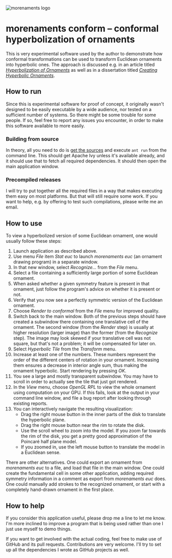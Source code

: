 ![morenaments logo](http://www.morenaments.de/images/logo100.png)

# morenaments conform – conformal hyperbolization of ornaments

This is very experimental software used by the author to demonstrate
how conformal transformations can be used to transform Euclidean
ornaments into hyperbolic ones.
The approach is discussed e.g. in an article titled
[*Hyperbolization of Ornaments*][hyp] as well as in a dissertation titled
[*Creating Hyperbolic Ornaments*][diss].

## How to run

Since this is experimental software for proof of concept, it
originally wasn't designed to be easily executable by a wide audience,
nor tested on a sufficient number of systems. So there might be some
trouble for some people. If so, feel free to report any issues you
encounter, in order to make this software available to more easily.

### Building from source

In theory, all you need to do is [get the sources][get] and execute
`ant run` from the command line. This should get Apache Ivy unless
it's available already, and it should use that to fetch all required
dependencies. It should then open the main application window.

### Precompiled releases

I will try to put together all the required files in a way that makes
executing them easy on most platforms. But that will still require
some work. If you want to help, e.g. by offering to test such
compilations, please write me an email.

## How to use

To view a hyperbolized version of some Euclidean ornament,
one would usually follow these steps:

1. Launch application as described above.
1. Use menu *File* item *Stat euc* to launch *morenaments euc* (an
   ornament drawing program) in a separate window.
1. In that new window, select *Recognize…* from the *File* menu.
1. Select a file containing a sufficiently large portion of some
   Euclidean ornament.
1. When asked whether a given symmetry feature is present in that ornament,
   just follow the program's advice on whether it is present or not.
1. Verify that you now see a perfectly symmetric version of the
   Euclidean ornament.
1. Choose *Render to conformal* from the *File* menu for improved quality.
1. Switch back to the main window.
   Both of the previous steps should have created a subwindow there
   containing one translative cell of the ornament.
   The second window (from the *Render* step) is usually at higher
   resolution (larger image) than the former (from the *Recognize*
   step).
   The image may look skewed if your translative cell was not square,
   but that's not a problem; it will be compensated for later on.
1. Select *Hyperbolic Tile* from the *Transform* menu.
1. Increase at least one of the numbers. These numbers represent the
   order of the different centers of rotation in your ornament.
   Increasing them ensures a decrease in interior angle sum, thus
   making the ornament hyperbolic. Start rendering by pressing *OK*.
1. You see a large and mostly transparent subwindow. You may have to
   scroll in order to actually see the tile that just got rendered.
1. In the *View* menu, choose *OpenGL RPL* to view the whole ornament
   using computation on your GPU. If this fails, look at the output in
   your command line window, and file a bug report after looking
   through existing reports.
1. You can interactively navigate the resulting visualization:
   * Drag the right mouse button in the inner parts of the disk to
     translate the hyperbolic plane.
   * Drag the right mouse button near the rim to rotate the disk.
   * Use the scroll wheel to zoom into the model.
     If you zoom far towards the rim of the disk, you get a pretty
     good approximation of the Poincaré half plane model.
   * If you zoomed in, use the left mouse button to translate the
     model in a Euclidean sense.

There are other alternatives.
One could export an ornament from *morenaments euc* to a file,
and load that file in the main window.
One could create the fundamental cell in some other application,
adding required symmetry information in a comment as export from
*morenaments euc* does.
One could manually add strokes to the recognized ornament,
or start with a completely hand-drawn ornament in the first place.

## How to help

If you consider this application useful, please drop me a line to let
me know. I'm more inclined to improve a program that is being used
rather than one I just use myself to demo things.

If you want to get involved with the actual coding, feel free to make
use of GitHub and its pull requests. Contributions are very welcome.
I'll try to set up all the dependencies I wrote as GitHub projects as
well.

[get]: https://github.com/gagern/morenaments-conform/archive/master.zip
[hyp]: http://www.combinatorics.org/Volume_16/Abstracts/v16i2r12.html
[diss]: http://nbn-resolving.de/urn/resolver.pl?urn:nbn:de:bvb:91-diss-20140717-1210572-1-6
